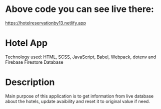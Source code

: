 # Above code you can see live there:

https://hotelreservationby13.netlify.app

# Hotel App

Technology used:
HTML, SCSS, JavaScript, Babel, Webpack, dotenv and Firebase Firestore Database

# Description

Main purpose of this application is to get information from live database about the hotels, update avaibility and reset it to original value if need.
